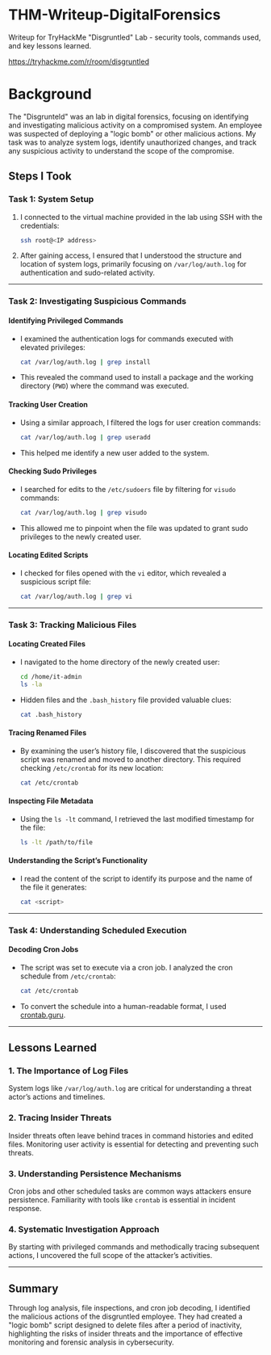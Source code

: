 # THM-Writeup-DigitalForensics
Writeup for TryHackMe "Disgruntled" Lab - security tools, commands used, and key lessons learned.

https://tryhackme.com/r/room/disgruntled

# Background
The "Disgrunteld" was an lab in digital forensics, focusing on identifying and investigating malicious activity on a compromised system. An employee was suspected of deploying a "logic bomb" or other malicious actions. My task was to analyze system logs, identify unauthorized changes, and track any suspicious activity to understand the scope of the compromise.


## **Steps I Took**

### **Task 1: System Setup**
1. I connected to the virtual machine provided in the lab using SSH with the credentials:
   ```bash
   ssh root@<IP address>
   ```
2. After gaining access, I ensured that I understood the structure and location of system logs, primarily focusing on `/var/log/auth.log` for authentication and sudo-related activity.

---

### **Task 2: Investigating Suspicious Commands**

#### **Identifying Privileged Commands**
- I examined the authentication logs for commands executed with elevated privileges:
  ```bash
  cat /var/log/auth.log | grep install
  ```
- This revealed the command used to install a package and the working directory (`PWD`) where the command was executed.

#### **Tracking User Creation**
- Using a similar approach, I filtered the logs for user creation commands:
  ```bash
  cat /var/log/auth.log | grep useradd
  ```
- This helped me identify a new user added to the system.

#### **Checking Sudo Privileges**
- I searched for edits to the `/etc/sudoers` file by filtering for `visudo` commands:
  ```bash
  cat /var/log/auth.log | grep visudo
  ```
- This allowed me to pinpoint when the file was updated to grant sudo privileges to the newly created user.

#### **Locating Edited Scripts**
- I checked for files opened with the `vi` editor, which revealed a suspicious script file:
  ```bash
  cat /var/log/auth.log | grep vi
  ```

---

### **Task 3: Tracking Malicious Files**

#### **Locating Created Files**
- I navigated to the home directory of the newly created user:
  ```bash
  cd /home/it-admin
  ls -la
  ```
- Hidden files and the `.bash_history` file provided valuable clues:
  ```bash
  cat .bash_history
  ```

#### **Tracing Renamed Files**
- By examining the user’s history file, I discovered that the suspicious script was renamed and moved to another directory. This required checking `/etc/crontab` for its new location:
  ```bash
  cat /etc/crontab
  ```

#### **Inspecting File Metadata**
- Using the `ls -lt` command, I retrieved the last modified timestamp for the file:
  ```bash
  ls -lt /path/to/file
  ```

#### **Understanding the Script’s Functionality**
- I read the content of the script to identify its purpose and the name of the file it generates:
  ```bash
  cat <script>
  ```

---

### **Task 4: Understanding Scheduled Execution**

#### **Decoding Cron Jobs**
- The script was set to execute via a cron job. I analyzed the cron schedule from `/etc/crontab`:
  ```bash
  cat /etc/crontab
  ```
- To convert the schedule into a human-readable format, I used [crontab.guru](https://crontab.guru).

---

## **Lessons Learned**

### **1. The Importance of Log Files**
System logs like `/var/log/auth.log` are critical for understanding a threat actor’s actions and timelines.

### **2. Tracing Insider Threats**
Insider threats often leave behind traces in command histories and edited files. Monitoring user activity is essential for detecting and preventing such threats.

### **3. Understanding Persistence Mechanisms**
Cron jobs and other scheduled tasks are common ways attackers ensure persistence. Familiarity with tools like `crontab` is essential in incident response.

### **4. Systematic Investigation Approach**
By starting with privileged commands and methodically tracing subsequent actions, I uncovered the full scope of the attacker’s activities.

---

## **Summary**
Through log analysis, file inspections, and cron job decoding, I identified the malicious actions of the disgruntled employee. They had created a "logic bomb" script designed to delete files after a period of inactivity, highlighting the risks of insider threats and the importance of effective monitoring and forensic analysis in cybersecurity.
```
